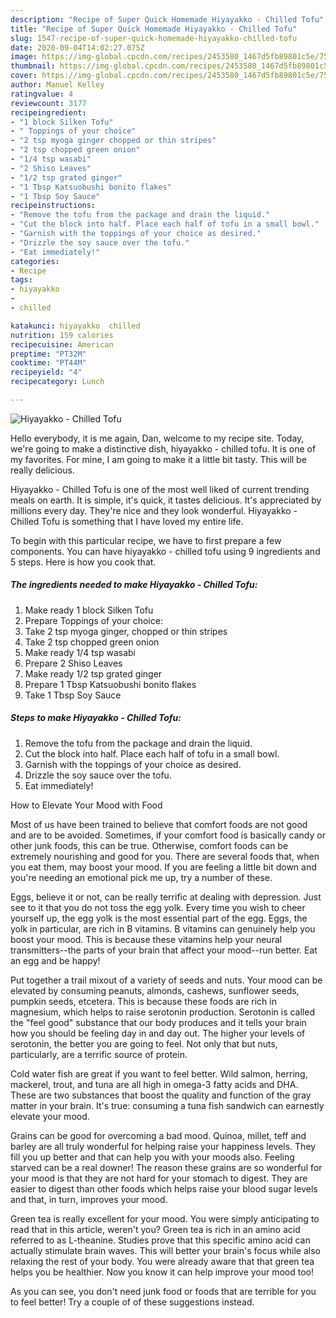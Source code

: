 ```yaml
---
description: "Recipe of Super Quick Homemade Hiyayakko - Chilled Tofu"
title: "Recipe of Super Quick Homemade Hiyayakko - Chilled Tofu"
slug: 1547-recipe-of-super-quick-homemade-hiyayakko-chilled-tofu
date: 2020-09-04T14:02:27.075Z
image: https://img-global.cpcdn.com/recipes/2453580_1467d5fb89801c5e/751x532cq70/hiyayakko-chilled-tofu-recipe-main-photo.jpg
thumbnail: https://img-global.cpcdn.com/recipes/2453580_1467d5fb89801c5e/751x532cq70/hiyayakko-chilled-tofu-recipe-main-photo.jpg
cover: https://img-global.cpcdn.com/recipes/2453580_1467d5fb89801c5e/751x532cq70/hiyayakko-chilled-tofu-recipe-main-photo.jpg
author: Manuel Kelley
ratingvalue: 4
reviewcount: 3177
recipeingredient:
- "1 block Silken Tofu"
- " Toppings of your choice"
- "2 tsp myoga ginger chopped or thin stripes"
- "2 tsp chopped green onion"
- "1/4 tsp wasabi"
- "2 Shiso Leaves"
- "1/2 tsp grated ginger"
- "1 Tbsp Katsuobushi bonito flakes"
- "1 Tbsp Soy Sauce"
recipeinstructions:
- "Remove the tofu from the package and drain the liquid."
- "Cut the block into half. Place each half of tofu in a small bowl."
- "Garnish with the toppings of your choice as desired."
- "Drizzle the soy sauce over the tofu."
- "Eat immediately!"
categories:
- Recipe
tags:
- hiyayakko
- 
- chilled

katakunci: hiyayakko  chilled 
nutrition: 159 calories
recipecuisine: American
preptime: "PT32M"
cooktime: "PT44M"
recipeyield: "4"
recipecategory: Lunch

---
```



![Hiyayakko - Chilled Tofu](https://img-global.cpcdn.com/recipes/2453580_1467d5fb89801c5e/751x532cq70/hiyayakko-chilled-tofu-recipe-main-photo.jpg)

Hello everybody, it is me again, Dan, welcome to my recipe site. Today, we're going to make a distinctive dish, hiyayakko - chilled tofu. It is one of my favorites. For mine, I am going to make it a little bit tasty. This will be really delicious.

Hiyayakko - Chilled Tofu is one of the most well liked of current trending meals on earth. It is simple, it's quick, it tastes delicious. It's appreciated by millions every day. They're nice and they look wonderful. Hiyayakko - Chilled Tofu is something that I have loved my entire life.




To begin with this particular recipe, we have to first prepare a few components. You can have hiyayakko - chilled tofu using 9 ingredients and 5 steps. Here is how you cook that.

<!--inarticleads1-->

##### The ingredients needed to make Hiyayakko - Chilled Tofu:

1. Make ready 1 block Silken Tofu
1. Prepare  Toppings of your choice:
1. Take 2 tsp myoga ginger, chopped or thin stripes
1. Take 2 tsp chopped green onion
1. Make ready 1/4 tsp wasabi
1. Prepare 2 Shiso Leaves
1. Make ready 1/2 tsp grated ginger
1. Prepare 1 Tbsp Katsuobushi bonito flakes
1. Take 1 Tbsp Soy Sauce




<!--inarticleads2-->

##### Steps to make Hiyayakko - Chilled Tofu:

1. Remove the tofu from the package and drain the liquid.
1. Cut the block into half. Place each half of tofu in a small bowl.
1. Garnish with the toppings of your choice as desired.
1. Drizzle the soy sauce over the tofu.
1. Eat immediately!




How to Elevate Your Mood with Food


Most of us have been trained to believe that comfort foods are not good and are to be avoided. Sometimes, if your comfort food is basically candy or other junk foods, this can be true. Otherwise, comfort foods can be extremely nourishing and good for you. There are several foods that, when you eat them, may boost your mood. If you are feeling a little bit down and you're needing an emotional pick me up, try a number of these.

Eggs, believe it or not, can be really terrific at dealing with depression. Just see to it that you do not toss the egg yolk. Every time you wish to cheer yourself up, the egg yolk is the most essential part of the egg. Eggs, the yolk in particular, are rich in B vitamins. B vitamins can genuinely help you boost your mood. This is because these vitamins help your neural transmitters--the parts of your brain that affect your mood--run better. Eat an egg and be happy!

Put together a trail mixout of a variety of seeds and nuts. Your mood can be elevated by consuming peanuts, almonds, cashews, sunflower seeds, pumpkin seeds, etcetera. This is because these foods are rich in magnesium, which helps to raise serotonin production. Serotonin is called the "feel good" substance that our body produces and it tells your brain how you should be feeling day in and day out. The higher your levels of serotonin, the better you are going to feel. Not only that but nuts, particularly, are a terrific source of protein.

Cold water fish are great if you want to feel better. Wild salmon, herring, mackerel, trout, and tuna are all high in omega-3 fatty acids and DHA. These are two substances that boost the quality and function of the gray matter in your brain. It's true: consuming a tuna fish sandwich can earnestly elevate your mood. 

Grains can be good for overcoming a bad mood. Quinoa, millet, teff and barley are all truly wonderful for helping raise your happiness levels. They fill you up better and that can help you with your moods also. Feeling starved can be a real downer! The reason these grains are so wonderful for your mood is that they are not hard for your stomach to digest. They are easier to digest than other foods which helps raise your blood sugar levels and that, in turn, improves your mood.

Green tea is really excellent for your mood. You were simply anticipating to read that in this article, weren't you? Green tea is rich in an amino acid referred to as L-theanine. Studies prove that this specific amino acid can actually stimulate brain waves. This will better your brain's focus while also relaxing the rest of your body. You were already aware that that green tea helps you be healthier. Now you know it can help improve your mood too!

As you can see, you don't need junk food or foods that are terrible for you to feel better! Try  a  couple of  of  these  suggestions  instead.

